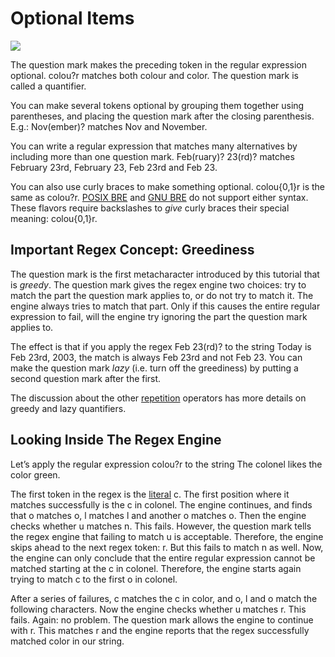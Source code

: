 # Optional Items

![](https://www.regular-expressions.info/img/bulb.png)

The question mark makes the preceding token in the regular expression optional. colou?r matches both colour and color. The question mark is called a quantifier.

You can make several tokens optional by grouping them together using parentheses, and placing the question mark after the closing parenthesis. E.g.: Nov(ember)? matches Nov and November.

You can write a regular expression that matches many alternatives by including more than one question mark. Feb(ruary)? 23(rd)? matches February 23rd, February 23, Feb 23rd and Feb 23.

You can also use curly braces to make something optional. colou{0,1}r is the same as colou?r. [POSIX BRE](https://www.regular-expressions.info/posix.html) and [GNU BRE](https://www.regular-expressions.info/posix.html) do not support either syntax. These flavors require backslashes to _give_ curly braces their special meaning: colou\{0,1\}r.

## Important Regex Concept: Greediness

The question mark is the first metacharacter introduced by this tutorial that is _greedy_. The question mark gives the regex engine two choices: try to match the part the question mark applies to, or do not try to match it. The engine always tries to match that part. Only if this causes the entire regular expression to fail, will the engine try ignoring the part the question mark applies to.

The effect is that if you apply the regex Feb 23(rd)? to the string Today is Feb 23rd, 2003, the match is always Feb 23rd and not Feb 23. You can make the question mark _lazy_ (i.e. turn off the greediness) by putting a second question mark after the first.

The discussion about the other [repetition](https://www.regular-expressions.info/repeat.html) operators has more details on greedy and lazy quantifiers.

## Looking Inside The Regex Engine

Let’s apply the regular expression colou?r to the string The colonel likes the color green.

The first token in the regex is the [literal](https://www.regular-expressions.info/characters.html) c. The first position where it matches successfully is the c in colonel. The engine continues, and finds that o matches o, l matches l and another o matches o. Then the engine checks whether u matches n. This fails. However, the question mark tells the regex engine that failing to match u is acceptable. Therefore, the engine skips ahead to the next regex token: r. But this fails to match n as well. Now, the engine can only conclude that the entire regular expression cannot be matched starting at the c in colonel. Therefore, the engine starts again trying to match c to the first o in colonel.

After a series of failures, c matches the c in color, and o, l and o match the following characters. Now the engine checks whether u matches r. This fails. Again: no problem. The question mark allows the engine to continue with r. This matches r and the engine reports that the regex successfully matched color in our string.
